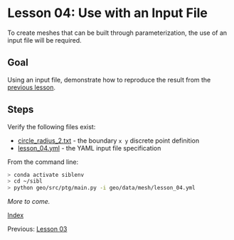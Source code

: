 # Lesson 04: Use with an Input File

To create meshes that can be built through parameterization, the use of an input file will be required.

## Goal

Using an input file, demonstrate how to reproduce the result from the [previous lesson](lesson_03.md).

## Steps

Verify the following files exist:

* [circle_radius_2.txt](../../data/boundary/circle_radius_2.txt) - the boundary `x y` discrete point definition
* [lesson_04.yml](../../data/mesh/lesson_04.yml) - the YAML input file specification

From the command line:

```bash
> conda activate siblenv
> cd ~/sibl
> python geo/src/ptg/main.py -i geo/data/mesh/lesson_04.yml
```

*More to come.*

[Index](README.md)

Previous: [Lesson 03](lesson_03.md)
